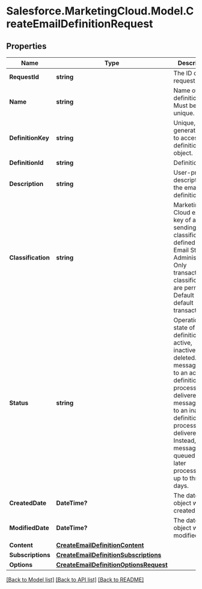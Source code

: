 # Salesforce.MarketingCloud.Model.CreateEmailDefinitionRequest
## Properties

Name | Type | Description | Notes
------------ | ------------- | ------------- | -------------
**RequestId** | **string** | The ID of the request | [optional] 
**Name** | **string** | Name of the definition. Must be unique. | 
**DefinitionKey** | **string** | Unique, user-generated key to access the definition object. | 
**DefinitionId** | **string** | Definition Id | [optional] 
**Description** | **string** | User-provided description of the email definition. | [optional] 
**Classification** | **string** | Marketing Cloud external key of a sending classification defined in Email Studio Administration. Only transactional classifications are permitted. Default is default transactional. | [optional] 
**Status** | **string** | Operational state of the definition: active, inactive, or deleted. A message sent to an active definition is processed and delivered. A message sent to an inactive definition isn’t processed or delivered. Instead, the message is queued for later processing for up to three days. | [optional] 
**CreatedDate** | **DateTime?** | The date the object was created. | [optional] 
**ModifiedDate** | **DateTime?** | The date the object was modified. | [optional] 
**Content** | [**CreateEmailDefinitionContent**](CreateEmailDefinitionContent.md) |  | 
**Subscriptions** | [**CreateEmailDefinitionSubscriptions**](CreateEmailDefinitionSubscriptions.md) |  | 
**Options** | [**CreateEmailDefinitionOptionsRequest**](CreateEmailDefinitionOptionsRequest.md) |  | [optional] 

[[Back to Model list]](../README.md#documentation-for-models) [[Back to API list]](../README.md#documentation-for-api-endpoints) [[Back to README]](../README.md)

